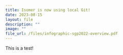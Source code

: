```yaml
---
title: Isomer is now using local Git!
date: 2023-08-15
layout: file
description: ""
image: ""
file_url: /files/infographic-sgp2022-overview.pdf
---
```

This is a test!